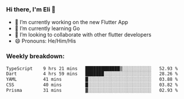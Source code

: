 ### Hi there, I'm Eli 👋
- 🔭 I’m currently working on the new Flutter App
- 🌱 I’m currently learning Go
- 🦄 I’m looking to collaborate with other flutter developers
- 😄 Pronouns: He/Him/His

### Weekly breakdown:
<!--START_SECTION:waka-->

```txt
TypeScript    9 hrs 21 mins   █████████████▒░░░░░░░░░░░   52.93 %
Dart          4 hrs 59 mins   ███████░░░░░░░░░░░░░░░░░░   28.26 %
YAML          41 mins         █░░░░░░░░░░░░░░░░░░░░░░░░   03.88 %
CSS           40 mins         █░░░░░░░░░░░░░░░░░░░░░░░░   03.82 %
Prisma        31 mins         ▓░░░░░░░░░░░░░░░░░░░░░░░░   02.93 %
```

<!--END_SECTION:waka-->

